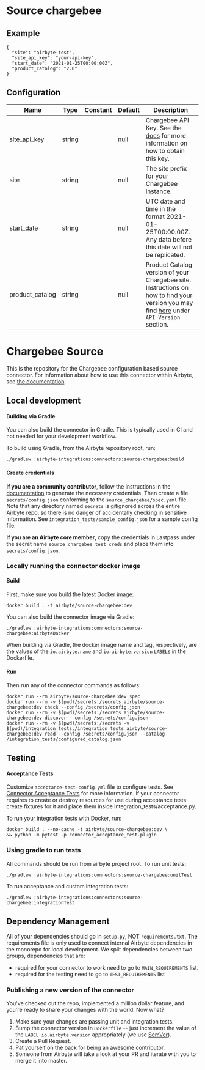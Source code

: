 # Source chargebee

## Example
```
{
  "site": "airbyte-test",
  "site_api_key": "your-api-key",
  "start_date": "2021-01-25T00:00:00Z",
  "product_catalog": "2.0"
}
```

## Configuration
| Name | Type | Constant | Default | Description |
| --- | --- | --- | --- | --- |
|site_api_key|string||null|Chargebee API Key. See the <a href="https://docs.airbyte.com/integrations/sources/chargebee">docs</a> for more information on how to obtain this key.|
|site|string||null|The site prefix for your Chargebee instance.|
|start_date|string||null|UTC date and time in the format 2021-01-25T00:00:00Z. Any data before this date will not be replicated.|
|product_catalog|string||null|Product Catalog version of your Chargebee site. Instructions on how to find your version you may find <a href="https://apidocs.chargebee.com/docs/api?prod_cat_ver=2">here</a> under `API Version` section.|

# Chargebee Source

This is the repository for the Chargebee configuration based source connector.
For information about how to use this connector within Airbyte, see [the documentation](https://docs.airbyte.com/integrations/sources/chargebee).

## Local development

#### Building via Gradle
You can also build the connector in Gradle. This is typically used in CI and not needed for your development workflow.

To build using Gradle, from the Airbyte repository root, run:
```
./gradlew :airbyte-integrations:connectors:source-chargebee:build
```

#### Create credentials
**If you are a community contributor**, follow the instructions in the [documentation](https://docs.airbyte.com/integrations/sources/chargebee)
to generate the necessary credentials. Then create a file `secrets/config.json` conforming to the `source_chargebee/spec.yaml` file.
Note that any directory named `secrets` is gitignored across the entire Airbyte repo, so there is no danger of accidentally checking in sensitive information.
See `integration_tests/sample_config.json` for a sample config file.

**If you are an Airbyte core member**, copy the credentials in Lastpass under the secret name `source chargebee test creds`
and place them into `secrets/config.json`.

### Locally running the connector docker image

#### Build
First, make sure you build the latest Docker image:
```
docker build . -t airbyte/source-chargebee:dev
```

You can also build the connector image via Gradle:
```
./gradlew :airbyte-integrations:connectors:source-chargebee:airbyteDocker
```
When building via Gradle, the docker image name and tag, respectively, are the values of the `io.airbyte.name` and `io.airbyte.version` `LABEL`s in
the Dockerfile.

#### Run
Then run any of the connector commands as follows:
```
docker run --rm airbyte/source-chargebee:dev spec
docker run --rm -v $(pwd)/secrets:/secrets airbyte/source-chargebee:dev check --config /secrets/config.json
docker run --rm -v $(pwd)/secrets:/secrets airbyte/source-chargebee:dev discover --config /secrets/config.json
docker run --rm -v $(pwd)/secrets:/secrets -v $(pwd)/integration_tests:/integration_tests airbyte/source-chargebee:dev read --config /secrets/config.json --catalog /integration_tests/configured_catalog.json
```
## Testing

#### Acceptance Tests
Customize `acceptance-test-config.yml` file to configure tests. See [Connector Acceptance Tests](https://docs.airbyte.com/connector-development/testing-connectors/connector-acceptance-tests-reference) for more information.
If your connector requires to create or destroy resources for use during acceptance tests create fixtures for it and place them inside integration_tests/acceptance.py.

To run your integration tests with Docker, run:
```
docker build . --no-cache -t airbyte/source-chargebee:dev \
&& python -m pytest -p connector_acceptance_test.plugin
```

### Using gradle to run tests
All commands should be run from airbyte project root.
To run unit tests:
```
./gradlew :airbyte-integrations:connectors:source-chargebee:unitTest
```
To run acceptance and custom integration tests:
```
./gradlew :airbyte-integrations:connectors:source-chargebee:integrationTest
```

## Dependency Management
All of your dependencies should go in `setup.py`, NOT `requirements.txt`. The requirements file is only used to connect internal Airbyte dependencies in the monorepo for local development.
We split dependencies between two groups, dependencies that are:
* required for your connector to work need to go to `MAIN_REQUIREMENTS` list.
* required for the testing need to go to `TEST_REQUIREMENTS` list

### Publishing a new version of the connector
You've checked out the repo, implemented a million dollar feature, and you're ready to share your changes with the world. Now what?
1. Make sure your changes are passing unit and integration tests.
1. Bump the connector version in `Dockerfile` -- just increment the value of the `LABEL io.airbyte.version` appropriately (we use [SemVer](https://semver.org/)).
1. Create a Pull Request.
1. Pat yourself on the back for being an awesome contributor.
1. Someone from Airbyte will take a look at your PR and iterate with you to merge it into master.
